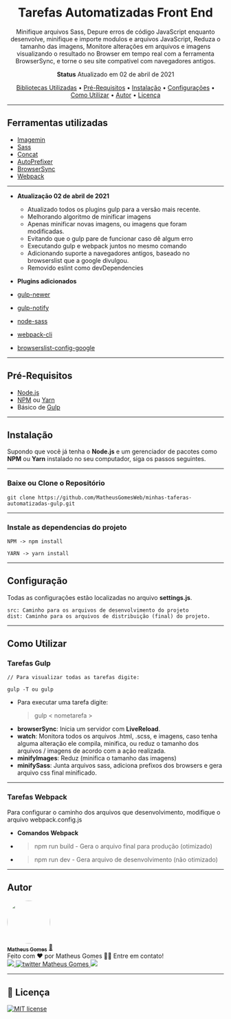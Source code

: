<h1 align="center">
Tarefas Automatizadas Front End
</h1>

<p align="center">
  Minifique arquivos Sass, Depure erros de código JavaScript enquanto desenvolve, minifique e importe modulos e arquivos JavaScript, Reduza o tamanho das imagens, Monitore alterações em arquivos e imagens visualizando o resultado no Browser em tempo real com a ferramenta BrowserSync, e torne o seu site compativel com navegadores antigos. 
</p>

<p align="center"><b>Status</b> Atualizado em 02 de abril de 2021</p>

<p align="center">
 <a href="#bibliotecas-utilizadas">Bibliotecas Utilizadas</a> •
 <a href="#pré-requisitos">Pré-Requisitos</a> •
 <a href="#instalação">Instalação</a> • 
 <a href="#configuração">Configurações</a> • 
 <a href="#como-utilizar">Como Utilizar</a> • 
 <a href="#autor">Autor</a> • 
 <a href="#memo-licença">Licença</a>
</p>

---

## Ferramentas utilizadas

- [Imagemin](https://www.npmjs.com/package/gulp-imagemin)
- [Sass](https://www.npmjs.com/package/gulp-sass)
- [Concat](https://www.npmjs.com/package/gulp-concat)
- [AutoPrefixer](https://www.npmjs.com/package/gulp-autoprefixer)
- [BrowserSync](https://www.npmjs.com/package/browser-sync)
- [Webpack](https://webpack.js.org/)

---

- **Atualização 02 de abril de 2021**
  - Atualizado todos os plugins gulp para a versão mais recente.
  - Melhorando algoritmo de minificar imagens
  - Apenas minificar novas imagens, ou imagens que foram modificadas.
  - Evitando que o gulp pare de funcionar caso dê algum erro
  - Executando gulp e webpack juntos no mesmo comando
  - Adicionando suporte a navegadores antigos, baseado no browserslist que a google divulgou.
  - Removido eslint como devDependencies

- **Plugins adicionados**
- [gulp-newer](https://www.npmjs.com/package/gulp-newer)
- [gulp-notify](https://www.npmjs.com/package/gulp-notify)
- [node-sass](https://www.npmjs.com/package/node-sass)
- [webpack-cli](https://webpack.js.org/)
- [browserslist-config-google](https://www.npmjs.com/package/browserslist-config-google)

---

## Pré-Requisitos

- [Node.js](https://nodejs.org/en/)
- [NPM](https://www.npmjs.com/) ou [Yarn](https://yarnpkg.com/)
- Básico de [Gulp](https://gulpjs.com/)

---

## Instalação

Supondo que você já tenha o **Node.js** e um gerenciador de pacotes como **NPM** ou **Yarn** instalado no seu computador, siga os passos seguintes.

---

### Baixe ou Clone o Repositório

```
git clone https://github.com/MatheusGomesWeb/minhas-taferas-automatizadas-gulp.git
```

---

### Instale as dependencias do projeto

```
NPM -> npm install
```

```
YARN -> yarn install
```

---

## Configuração

Todas as configurações estão localizadas no arquivo **settings.js**.

```
src: Caminho para os arquivos de desenvolvimento do projeto
dist: Caminho para os arquivos de distribuição (final) do projeto.
```

---

## Como Utilizar

### Tarefas Gulp

```
// Para visualizar todas as tarefas digite:

gulp -T ou gulp
```

- Para executar uma tarefa digite:
  > gulp < nometarefa >
- **browserSync**: Inicia um servidor com **LiveReload**.
- **watch**: Monitora todos os arquivos .html, .scss, e imagens, caso tenha alguma alteração ele compila, minifica, ou reduz o tamanho dos arquivos / imagens de acordo com a ação realizada.
- **minifyImages**: Reduz (minifica o tamanho das imagens)
- **minifySass**: Junta arquivos sass, adiciona prefixos dos browsers e gera arquivo css final minificado.

---

### Tarefas Webpack

Para configurar o caminho dos arquivos que desenvolvimento, modifique o arquivo webpack.config.js

- **Comandos Webpack**

- > npm run build - Gera o arquivo final para produção (otimizado)
- > npm run dev - Gera arquivo de desenvolvimento (não otimizado)

---

## Autor

<a href="https://github.com/MatheusGomesWeb">
 <img style="border-radius: 50%; " src="https://avatars3.githubusercontent.com/u/12579898?s=96&v=4" width="100px; " alt=""/>
 <br />
 <sub><b>Matheus Gomes</b></sub></a> <a href="https://github.com/MatheusGomesWeb" title="Matheus Gomes Web">🚀</a>
 <br>
Feito com ❤️ por Matheus Gomes 👋🏽 Entre em contato!
<br>
<a href="https://www.linkedin.com/in/matheusgomes/" target="_blank">
<img src="https://img.shields.io/badge/-Matheus-blue?style=flat-square&logo=Linkedin&logoColor=white&link=https://www.linkedin.com/in/matheusgomes/"/>
 </a>
 <a href="https://twitter.com/MatheusGomesWeb" target="_blank">
<img alt="twitter Matheus Gomes" src="https://img.shields.io/badge/-@MatheusGomesWeb-%231ca0f1?style=flat-square&logo=twitter&logoColor=white&link=https://twitter.com/MatheusGomesWeb"/>
 </a>
 <a href="https://www.facebook.com/matheusgomesrdj/" target="_blank">
<img src="https://img.shields.io/badge/-MatheusGomes-%234267b2?style=flat-square&logo=facebook&logoColor=white&link=https://www.facebook.com/matheusgomesrdj/"/>
</a>

---

## :memo: Licença

[![MIT license](https://img.shields.io/badge/License-MIT-blue.svg)](https://lbesson.mit-license.org/)
